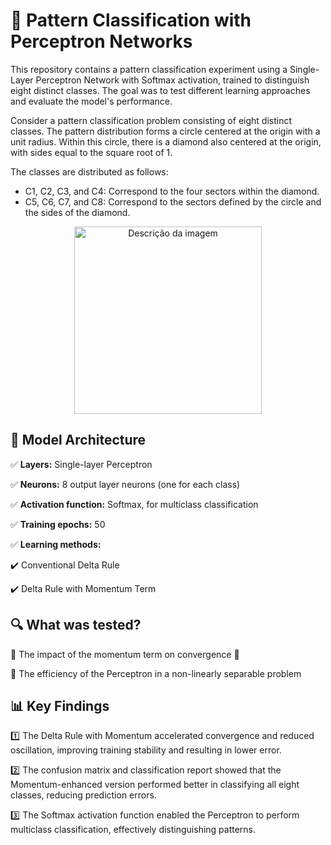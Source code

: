 # 🚀 Pattern Classification with Perceptron Networks

This repository contains a pattern classification experiment using a Single-Layer Perceptron Network with Softmax activation, trained to distinguish eight distinct classes. The goal was to test different learning approaches and evaluate the model's performance.

Consider a pattern classification problem consisting of eight distinct classes. The pattern distribution forms a circle centered at the origin with a unit radius. Within this circle, there is a diamond also centered at the origin, with sides equal to the square root of 1.

The classes are distributed as follows:

- C1, C2, C3, and C4: Correspond to the four sectors within the diamond.
- C5, C6, C7, and C8: Correspond to the sectors defined by the circle and the sides of the diamond.


<p align="center">
  <img src="https://github.com/user-attachments/assets/dd7a9405-89cf-4323-923e-25f89639f280" alt="Descrição da imagem" width="300">
</p>



## 🧠 Model Architecture

✅ **Layers:** Single-layer Perceptron

✅ **Neurons:** 8 output layer neurons (one for each class)

✅ **Activation function:** Softmax, for multiclass classification

✅ **Training epochs:** 50

✅ **Learning methods:**

✔️ Conventional Delta Rule

✔️ Delta Rule with Momentum Term

## 🔍 What was tested?

📌 The impact of the momentum term on convergence 🚀

📌 The efficiency of the Perceptron in a non-linearly separable problem

## 📊 Key Findings

1️⃣ The Delta Rule with Momentum accelerated convergence and reduced oscillation, improving training stability and resulting in lower error.

2️⃣ The confusion matrix and classification report showed that the Momentum-enhanced version performed better in classifying all eight classes, reducing prediction errors.

3️⃣ The Softmax activation function enabled the Perceptron to perform multiclass classification, effectively distinguishing patterns.
